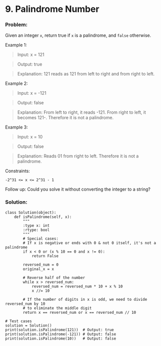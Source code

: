 # 9. Palindrome Number


### Problem:
Given an integer  ``x``, return true if ``x`` is a palindrome, and ``false`` otherwise.


Example 1:
> Input: x = 121

> Output: true

> Explanation: 121 reads as 121 from left to right and from right to left.

Example 2:
> Input: x = -121

> Output: false

> Explanation: From left to right, it reads -121. From right to left, it becomes 121-. Therefore it is not a palindrome.

Example 3:
> Input: x = 10

> Output: false

> Explanation: Reads 01 from right to left. Therefore it is not a palindrome.
 

Constraints:

``-2^31 <= x <= 2^31 - 1``
 

Follow up: Could you solve it without converting the integer to a string?




### Solution:

```
class Solution(object):
    def isPalindrome(self, x):
        """
        :type x: int
        :rtype: bool
        """
        # Special cases:
        # If x is negative or ends with 0 & not 0 itself, it's not a palindrome
        if x < 0 or (x % 10 == 0 and x != 0):
            return False
        
        reversed_num = 0
        original_x = x
        
        # Reverse half of the number
        while x > reversed_num:
            reversed_num = reversed_num * 10 + x % 10
            x //= 10
        
        # If the number of digits in x is odd, we need to divide reversed_num by 10
        # to eliminate the middle digit
        return x == reversed_num or x == reversed_num // 10

# Test cases
solution = Solution()
print(solution.isPalindrome(121))  # Output: true
print(solution.isPalindrome(-121)) # Output: false
print(solution.isPalindrome(10))   # Output: false

```

